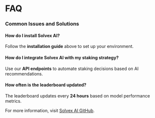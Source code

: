 # FAQ

### Common Issues and Solutions

#### How do I install Solvex AI?

Follow the **installation guide** above to set up your environment.

#### How do I integrate Solvex AI with my staking strategy?

Use our **API endpoints** to automate staking decisions based on AI recommendations.

#### How often is the leaderboard updated?

The leaderboard updates every **24 hours** based on model performance metrics.

For more information, visit [Solvex AI GitHub](https://github.com/soIvexai).

